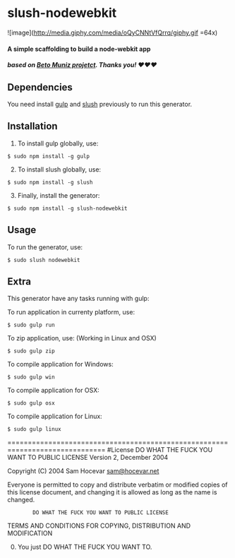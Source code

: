 # slush-nodewebkit
![image](http://media.giphy.com/media/oQyCNNtVfQrrq/giphy.gif =64x)
#### A simple scaffolding to build a node-webkit app

##### based on [Beto Muniz projetct](https://github.com/obetomuniz/slush-nodewebkit-express-nedb). Thanks you! ♥♥♥


## Dependencies

You need install [gulp](http://gulpjs.com/) and [slush](http://slushjs.github.io/#/) previously to run this generator.

## Installation

1) To install gulp globally, use:

```
$ sudo npm install -g gulp
```

2) To install slush globally, use:

```
$ sudo npm install -g slush
```

3) Finally, install the generator:

```
$ sudo npm install -g slush-nodewebkit
```

## Usage

To run the generator, use:

```
$ sudo slush nodewebkit
```

## Extra
This generator have any tasks running with gulp:

To run application in currenty platform, use:

```
$ sudo gulp run
```

To zip application, use: (Working in Linux and OSX)

```
$ sudo gulp zip
```

To compile application for Windows:

```
$ sudo gulp win
```

To compile application for OSX:

```
$ sudo gulp osx
```

To compile application for Linux:

```
$ sudo gulp linux
```








==============================================================================
#License
DO WHAT THE FUCK YOU WANT TO PUBLIC LICENSE
                    Version 2, December 2004

 Copyright (C) 2004 Sam Hocevar <sam@hocevar.net>

 Everyone is permitted to copy and distribute verbatim or modified
 copies of this license document, and changing it is allowed as long
 as the name is changed.

            DO WHAT THE FUCK YOU WANT TO PUBLIC LICENSE
   TERMS AND CONDITIONS FOR COPYING, DISTRIBUTION AND MODIFICATION

  0. You just DO WHAT THE FUCK YOU WANT TO.
